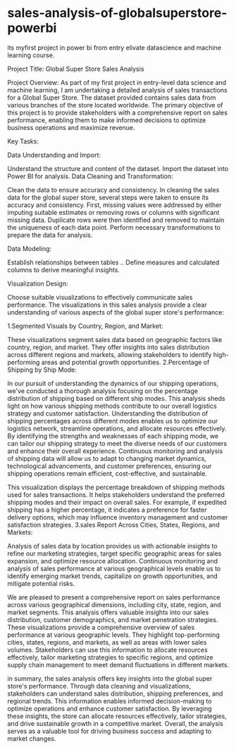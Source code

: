 # sales-analysis-of-globalsuperstore-powerbi
its myfirst project in power bi from entry elivate datascience and machine learning course.

Project Title: Global Super Store Sales Analysis

Project Overview:
As part of my first project in entry-level data science and machine learning, I am undertaking a detailed analysis of sales transactions for a Global Super Store. The dataset provided contains sales data from various branches of the store located worldwide. The primary objective of this project is to provide stakeholders with a comprehensive report on sales performance, enabling them to make informed decisions to optimize business operations and maximize revenue.

Key Tasks:

Data Understanding and Import:

Understand the structure and content of the dataset.
Import the dataset into Power BI for analysis.
Data Cleaning and Transformation:

Clean the data to ensure accuracy and consistency.
In cleaning the sales data for the global super store, several steps were taken to ensure its accuracy and consistency. First, missing values were addressed by either imputing suitable estimates or removing rows or columns with significant missing data. Duplicate rows were then identified and removed to maintain the uniqueness of each data point.
Perform necessary transformations to prepare the data for analysis.

Data Modeling:

Establish relationships between tables ..
Define measures and calculated columns to derive meaningful insights.

Visualization Design:

Choose suitable visualizations to effectively communicate sales performance.
The visualizations in this sales analysis provide a clear understanding of various aspects of the global super store's performance:

1.Segmented Visuals by Country, Region, and Market:

These visualizations segment sales data based on geographic factors like country, region, and market. They offer insights into sales distribution across different regions and markets, allowing stakeholders to identify high-performing areas and potential growth opportunities.
2.Percentage of Shipping by Ship Mode:

In our pursuit of understanding the dynamics of our shipping operations, we've conducted a thorough analysis focusing on the percentage distribution of shipping based on different ship modes. This analysis sheds light on how various shipping methods contribute to our overall logistics strategy and customer satisfaction.
Understanding the distribution of shipping percentages across different modes enables us to optimize our logistics network, streamline operations, and allocate resources effectively.
By identifying the strengths and weaknesses of each shipping mode, we can tailor our shipping strategy to meet the diverse needs of our customers and enhance their overall experience.
Continuous monitoring and analysis of shipping data will allow us to adapt to changing market dynamics, technological advancements, and customer preferences, ensuring our shipping operations remain efficient, cost-effective, and sustainable.

This visualization displays the percentage breakdown of shipping methods used for sales transactions. It helps stakeholders understand the preferred shipping modes and their impact on overall sales. For example, if expedited shipping has a higher percentage, it indicates a preference for faster delivery options, which may influence inventory management and customer satisfaction strategies.
3.sales Report Across Cities, States, Regions, and Markets:

Analysis of sales data by location provides us with actionable insights to refine our marketing strategies, target specific geographic areas for sales expansion, and optimize resource allocation.
Continuous monitoring and analysis of sales performance at various geographical levels enable us to identify emerging market trends, capitalize on growth opportunities, and mitigate potential risks.

We are pleased to present a comprehensive report on sales performance across various geographical dimensions, including city, state, region, and market segments. This analysis offers valuable insights into our sales distribution, customer demographics, and market penetration strategies.
These visualizations provide a comprehensive overview of sales performance at various geographic levels. They highlight top-performing cities, states, regions, and markets, as well as areas with lower sales volumes. Stakeholders can use this information to allocate resources effectively, tailor marketing strategies to specific regions, and optimize supply chain management to meet demand fluctuations in different markets.


in summary, the sales analysis offers key insights into the global super store's performance. Through data cleaning and visualizations, stakeholders can understand sales distribution, shipping preferences, and regional trends. This information enables informed decision-making to optimize operations and enhance customer satisfaction. By leveraging these insights, the store can allocate resources effectively, tailor strategies, and drive sustainable growth in a competitive market. Overall, the analysis serves as a valuable tool for driving business success and adapting to market changes.






